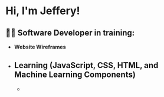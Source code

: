 <h1>Hi, I'm Jeffery!
<h2>👨‍💻 Software Developer in training:</h2>

- <b>Website Wireframes</b>
- <b>Learning (JavaScript, CSS, HTML, and Machine Learning Components)</b>
  -
  -




<!--
**joshmadakor1/joshmadakor1** is a ✨ _special_ ✨ repository because its `README.md` (this file) appears on your GitHub profile.

Here are some ideas to get you started:

- 🔭 I’m currently working on ...
- 🌱 I’m currently learning ...
- 👯 I’m looking to collaborate on ...
- 🤔 I’m looking for help with ...
- 💬 Ask me about ...
- 📫 How to reach me: ...
- 😄 Pronouns: ...
- ⚡ Fun fact: ...
-->
